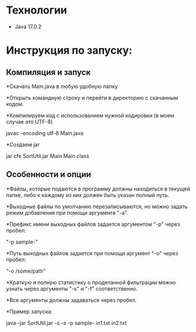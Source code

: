 # Технологии
* Java 17.0.2

# Инструкция по запуску:
## Компиляция и запуск
*Скачать Main.java в любую удобную папку

*Открыть командную строку и перейти в директорию с скачанным кодом.

*Компилируем код с использованием нужной кодировки (в моем случае это UTF-8)

javac -encoding utf-8 Main.java

*Создаем jar 

jar cfe SortUtil.jar Main Main.class

## Особенности и опции
*Файлы, которые подаются в программу должны находиться в текущей папке, либо к каждому из них должен быть указан полный путь.

*Выходные файлы по умолчанию перезаписываются, но можно задать режим добавления при помощи аргумента "-a".

*Префикс имени выходных файлов задается аргументом "-p" через пробел: 

"-p sample-"

*Путь выходных файлов задается при помощи аргумент "-o" через пробел: 

"-o /some/path"

*Краткую и полную статистику о проделанной фильтрации можно узнать через аргументы "-s" и "-f" соответственно.

*Все аргументы должны задаваться через пробел.

*Пример запуска:

java -jar SortUtil.jar -s -a -p sample- in1.txt in2.txt
